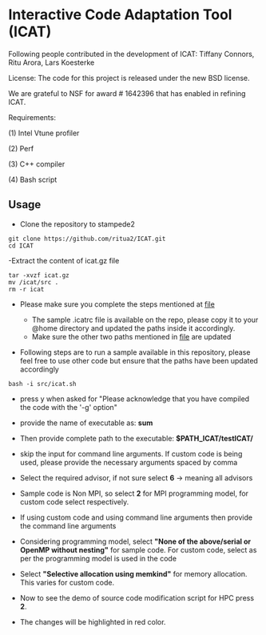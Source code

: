 # Interactive Code Adaptation Tool (ICAT)
Following people contributed in the development of ICAT: Tiffany Connors, Ritu Arora, Lars Koesterke

License: The code for this project is released under the new BSD license.


We are grateful to NSF for award # 1642396 that has enabled in refining ICAT.


Requirements:

(1) Intel Vtune profiler

(2) Perf

(3) C++ compiler

(4) Bash script


## Usage


- Clone the repository to stampede2
```
git clone https://github.com/ritua2/ICAT.git
cd ICAT
```

-Extract the content of icat.gz file
```
tar -xvzf icat.gz
mv /icat/src .
rm -r icat
```

- Please make sure you complete the steps mentioned at [file](https://github.com/ritua2/ICAT/blob/master/README.txt)
	- The sample .icatrc file is available on the repo, please copy it to your @home directory and updated the paths inside it accordingly.
	- Make sure the other two paths mentioned in [file](https://github.com/ritua2/ICAT/blob/master/README.txt) are updated
	

- Following steps are to run a sample available in this repository, please feel free to use other code but ensure that the paths have been updated accordingly
```
bash -i src/icat.sh
```
- press y when asked for "Please acknowledge that you have compiled the code with the '-g' option"

- provide the name of executable as: **sum**

- Then provide complete path to the executable: **$PATH_ICAT/testICAT/**

- skip the input for command line arguments. If custom code is being used, please provide the necessary arguments spaced by comma

- Select the required advisor, if not sure select **6** -> meaning all advisors

- Sample code is Non MPI, so select **2** for MPI programming model, for custom code select respectively.

- If using custom code and using command line arguments then provide the command line arguments

- Considering programming model, select **"None of the above/serial or OpenMP without nesting"** for sample code. For custom code, select as per the programming model is used in the code 

- Select **"Selective allocation using memkind"** for memory allocation. This varies for custom code.

- Now to see the demo of source code modification script for HPC press **2**.

- The changes will be highlighted in red color.



